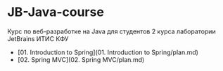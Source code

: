 # JB-Java-course
Курс по веб-разработке на Java для студентов 2 курса лаборатории JetBrains ИТИС КФУ

* [01. Introduction to Spring](01. Introduction to Spring/plan.md)
* [02. Spring MVC](02. Spring MVC/plan.md)
